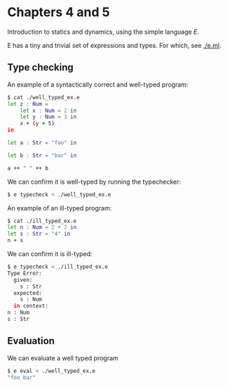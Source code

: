 # Chapters 4 and 5

Introduction to statics and dynamics, using the simple language *E*.

E has a tiny and trivial set of expressions and types. For which, see
[./e.ml](./e.ml).

## Type checking

An example of a syntactically correct and well-typed program:

```sh
$ cat ./well_typed_ex.e
let z : Num =
    let x : Num = 2 in
    let y : Num = 3 in
    x + (y + 5)
in

let a : Str = "foo" in

let b : Str = "bar" in

a ++ " " ++ b
```

We can confirm it is well-typed by running the typechecker:

```sh
$ e typecheck < ./well_typed_ex.e
```

An example of an ill-typed program:

```sh
$ cat ./ill_typed_ex.e
let n : Num = 2 + 2 in
let s : Str = "4" in
n + s
```

We can confirm it is ill-typed:


```sh
$ e typecheck < ./ill_typed_ex.e
Type Error:
  given:
    s : Str
  expected:
    s : Num
  in context:
n : Num
s : Str
```

## Evaluation

We can evaluate a well typed program

```sh
$ e eval < ./well_typed_ex.e
"foo bar"
```
